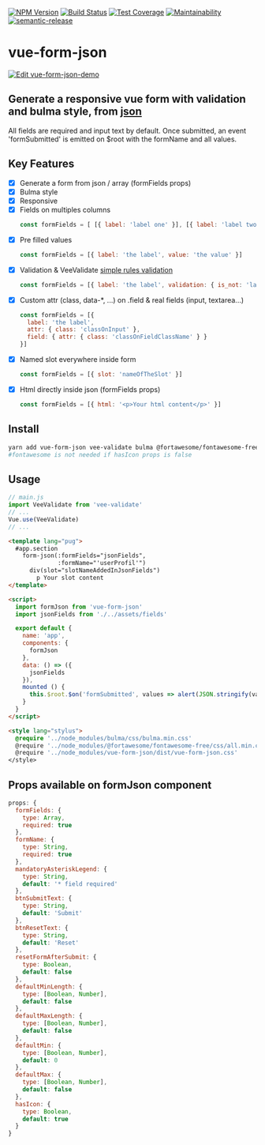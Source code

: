 [![NPM Version](https://img.shields.io/npm/v/vue-form-json.svg)](https://www.npmjs.com/package/vue-form-json)
[![Build Status](https://travis-ci.org/14nrv/vue-form-json.svg?branch=dev)](https://travis-ci.org/14nrv/vue-form-json)
[![Test Coverage](https://api.codeclimate.com/v1/badges/af5a15db118dac6343ab/test_coverage)](https://codeclimate.com/github/14nrv/vue-form-json/test_coverage)
[![Maintainability](https://api.codeclimate.com/v1/badges/af5a15db118dac6343ab/maintainability)](https://codeclimate.com/github/14nrv/vue-form-json/maintainability)
[![semantic-release](https://img.shields.io/badge/%20%20%F0%9F%93%A6%F0%9F%9A%80-semantic--release-e10079.svg)](https://github.com/semantic-release/semantic-release)

# vue-form-json

[![Edit vue-form-json-demo](https://codesandbox.io/static/img/play-codesandbox.svg)](https://codesandbox.io/s/mxow346yj?autoresize=1&hidenavigation=1&module=%2Fsrc%2FApp.vue&view=preview)

## Generate a responsive vue form with validation and bulma style, from [json](https://github.com/14nrv/vue-form-json/blob/master/src/components/Form/fields.json)
All fields are required and input text by default.
Once submitted, an event 'formSubmitted' is emitted on $root with the formName and all values.

## Key Features
- [x] Generate a form from json / array (formFields props)
- [x] Bulma style
- [x] Responsive
- [x] Fields on multiples columns
  ```js
  const formFields = [ [{ label: 'label one' }], [{ label: 'label two' }] ]
  ```
- [x] Pre filled values
  ```js
  const formFields = [{ label: 'the label', value: 'the value' }]
  ```
- [x] Validation & VeeValidate [simple rules validation](https://baianat.github.io/vee-validate/guide/rules.html)
  ```js
  const formFields = [{ label: 'the label', validation: { is_not: 'label' } }]
  ```
- [x] Custom attr (class, data-*, ...) on .field & real fields (input, textarea...)
  ```js
  const formFields = [{
    label: 'the label',
    attr: { class: 'classOnInput' },
    field: { attr: { class: 'classOnFieldClassName' } }
  }]
  ```
- [x] Named slot everywhere inside form
  ```js
  const formFields = [{ slot: 'nameOfTheSlot' }]
  ```
- [x] Html directly inside json (formFields props)
  ```js
  const formFields = [{ html: '<p>Your html content</p>' }]
  ```

## Install
```sh
yarn add vue-form-json vee-validate bulma @fortawesome/fontawesome-free
#fontawesome is not needed if hasIcon props is false
```

## Usage
```js
// main.js
import VeeValidate from 'vee-validate'
// ...
Vue.use(VeeValidate)
// ...
```

```html
<template lang="pug">
  #app.section
    form-json(:formFields="jsonFields",
              :formName="'userProfil'")
      div(slot="slotNameAddedInJsonFields")
        p Your slot content
</template>

<script>
  import formJson from 'vue-form-json'
  import jsonFields from './../assets/fields'

  export default {
    name: 'app',
    components: {
      formJson
    },
    data: () => ({
      jsonFields
    }),
    mounted () {
      this.$root.$on('formSubmitted', values => alert(JSON.stringify(values)))
    }
  }
</script>

<style lang="stylus">
  @require '../node_modules/bulma/css/bulma.min.css'
  @require '../node_modules/@fortawesome/fontawesome-free/css/all.min.css'
  @require '../node_modules/vue-form-json/dist/vue-form-json.css'
</style>
```

## Props available on formJson component
```js
props: {
  formFields: {
    type: Array,
    required: true
  },
  formName: {
    type: String,
    required: true
  },
  mandatoryAsteriskLegend: {
    type: String,
    default: '* field required'
  },
  btnSubmitText: {
    type: String,
    default: 'Submit'
  },
  btnResetText: {
    type: String,
    default: 'Reset'
  },
  resetFormAfterSubmit: {
    type: Boolean,
    default: false
  },
  defaultMinLength: {
    type: [Boolean, Number],
    default: false
  },
  defaultMaxLength: {
    type: [Boolean, Number],
    default: false
  },
  defaultMin: {
    type: [Boolean, Number],
    default: 0
  },
  defaultMax: {
    type: [Boolean, Number],
    default: false
  },
  hasIcon: {
    type: Boolean,
    default: true
  }
}
```
